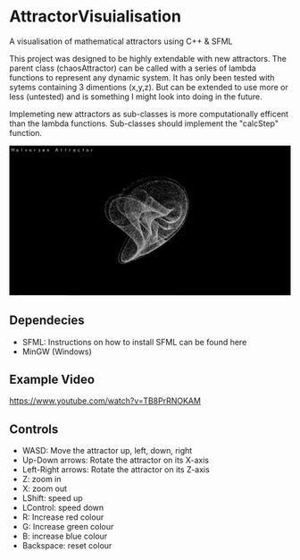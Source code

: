 # AttractorVisuialisation
A visualisation of mathematical attractors using C++ &amp; SFML 

This project was designed to be highly extendable with new attractors. The parent class (chaosAttractor) can be called with a series of lambda functions to represent any dynamic system. It has only been tested with sytems containing 3 dimentions (x,y,z). But can be extended to use more or less (untested) and is something I might look into doing in the future. 

Implemeting new attractors as sub-classes is more computationally efficent than the lambda functions. Sub-classes should implement the "calcStep" function.

<img src="./Screenshot.png">

## Dependecies
- SFML: Instructions on how to install SFML can be found <a src="https://www.sfml-dev.org/tutorials/2.5/start-vc.php">here</a>
- MinGW (Windows)

## Example Video
<a src="https://www.youtube.com/watch?v=TB8PrRNOKAM">https://www.youtube.com/watch?v=TB8PrRNOKAM</a>

## Controls 
- WASD: Move the attractor up, left, down, right 
- Up-Down arrows: Rotate the attractor on its X-axis
- Left-Right arrows: Rotate the attractor on its Z-axis
- Z: zoom in
- X: zoom out
- LShift: speed up
- LControl: speed down
- R: Increase red colour
- G: Increase green colour
- B: increase blue colour
- Backspace: reset colour

